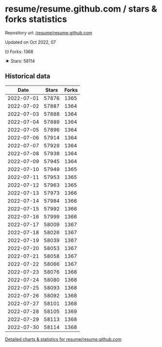 # resume/resume.github.com / stars & forks statistics

Repository url: [/resume/resume.github.com](https://github.com/resume/resume.github.com)

Updated on Oct 2022, 07

☋ Forks: 1368

★ Stars: 58114

## Historical data
| Date | Stars | Forks |
|------|-------|-------|
| 2022-07-01 | 57876 | 1365 | 
| 2022-07-02 | 57887 | 1364 | 
| 2022-07-03 | 57888 | 1364 | 
| 2022-07-04 | 57889 | 1364 | 
| 2022-07-05 | 57896 | 1364 | 
| 2022-07-06 | 57914 | 1364 | 
| 2022-07-07 | 57929 | 1364 | 
| 2022-07-08 | 57938 | 1364 | 
| 2022-07-09 | 57945 | 1364 | 
| 2022-07-10 | 57949 | 1365 | 
| 2022-07-11 | 57953 | 1365 | 
| 2022-07-12 | 57963 | 1365 | 
| 2022-07-13 | 57973 | 1366 | 
| 2022-07-14 | 57984 | 1366 | 
| 2022-07-15 | 57992 | 1366 | 
| 2022-07-16 | 57999 | 1366 | 
| 2022-07-17 | 58009 | 1367 | 
| 2022-07-18 | 58026 | 1367 | 
| 2022-07-19 | 58039 | 1367 | 
| 2022-07-20 | 58053 | 1367 | 
| 2022-07-21 | 58058 | 1367 | 
| 2022-07-22 | 58066 | 1367 | 
| 2022-07-23 | 58076 | 1368 | 
| 2022-07-24 | 58080 | 1368 | 
| 2022-07-25 | 58093 | 1368 | 
| 2022-07-26 | 58092 | 1368 | 
| 2022-07-27 | 58101 | 1368 | 
| 2022-07-28 | 58105 | 1369 | 
| 2022-07-29 | 58113 | 1368 | 
| 2022-07-30 | 58114 | 1368 | 


[Detailed charts & statistics for resume/resume.github.com](https://reviewgithub.com/rep/resume/resume.github.com)
